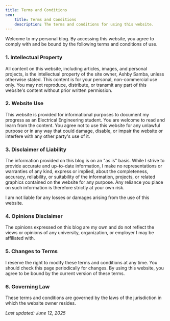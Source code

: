 ```yaml
---
title: Terms and Conditions
seo:
    title: Terms and Conditions
    description: The terms and conditions for using this website.
---
```


Welcome to my personal blog. By accessing this website, you agree to comply with and be bound by the following terms and conditions of use.

### 1. Intellectual Property

All content on this website, including articles, images, and personal projects, is the intellectual property of the site owner, Ashby Samba, unless otherwise stated. This content is for your personal, non-commercial use only. You may not reproduce, distribute, or transmit any part of this website's content without prior written permission.

### 2. Website Use

This website is provided for informational purposes to document my progress as an Electrical Engineering student. You are welcome to read and learn from the content. You agree not to use this website for any unlawful purpose or in any way that could damage, disable, or impair the website or interfere with any other party's use of it.

### 3. Disclaimer of Liability

The information provided on this blog is on an "as is" basis. While I strive to provide accurate and up-to-date information, I make no representations or warranties of any kind, express or implied, about the completeness, accuracy, reliability, or suitability of the information, projects, or related graphics contained on the website for any purpose. Any reliance you place on such information is therefore strictly at your own risk.

I am not liable for any losses or damages arising from the use of this website.

### 4. Opinions Disclaimer

The opinions expressed on this blog are my own and do not reflect the views or opinions of any university, organization, or employer I may be affiliated with.

### 5. Changes to Terms

I reserve the right to modify these terms and conditions at any time. You should check this page periodically for changes. By using this website, you agree to be bound by the current version of these terms.

### 6. Governing Law

These terms and conditions are governed by the laws of the jurisdiction in which the website owner resides.

*Last updated: June 12, 2025*
